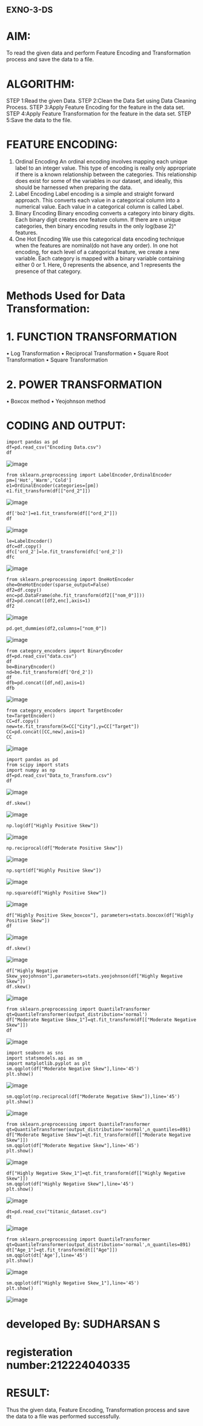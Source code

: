## EXNO-3-DS

# AIM:
To read the given data and perform Feature Encoding and Transformation process and save the data to a file.

# ALGORITHM:
STEP 1:Read the given Data.
STEP 2:Clean the Data Set using Data Cleaning Process.
STEP 3:Apply Feature Encoding for the feature in the data set.
STEP 4:Apply Feature Transformation for the feature in the data set.
STEP 5:Save the data to the file.

# FEATURE ENCODING:
1. Ordinal Encoding
An ordinal encoding involves mapping each unique label to an integer value. This type of encoding is really only appropriate if there is a known relationship between the categories. This relationship does exist for some of the variables in our dataset, and ideally, this should be harnessed when preparing the data.
2. Label Encoding
Label encoding is a simple and straight forward approach. This converts each value in a categorical column into a numerical value. Each value in a categorical column is called Label.
3. Binary Encoding
Binary encoding converts a category into binary digits. Each binary digit creates one feature column. If there are n unique categories, then binary encoding results in the only log(base 2)ⁿ features.
4. One Hot Encoding
We use this categorical data encoding technique when the features are nominal(do not have any order). In one hot encoding, for each level of a categorical feature, we create a new variable. Each category is mapped with a binary variable containing either 0 or 1. Here, 0 represents the absence, and 1 represents the presence of that category.

# Methods Used for Data Transformation:
  # 1. FUNCTION TRANSFORMATION
• Log Transformation
• Reciprocal Transformation
• Square Root Transformation
• Square Transformation
  # 2. POWER TRANSFORMATION
• Boxcox method
• Yeojohnson method

# CODING AND OUTPUT:
```
import pandas as pd
df=pd.read_csv("Encoding Data.csv")
df
```
![image](https://github.com/user-attachments/assets/70b270c3-7f1f-4cb4-8d1f-1f96d2bbb370)
```
from sklearn.preprocessing import LabelEncoder,OrdinalEncoder
pm=['Hot','Warm','Cold']
e1=OrdinalEncoder(categories=[pm])
e1.fit_transform(df[["ord_2"]])
```
![image](https://github.com/user-attachments/assets/fe3e3ffa-7a4e-448d-aede-6e96b3921526)

```
df['bo2']=e1.fit_transform(df[["ord_2"]])
df
```
![image](https://github.com/user-attachments/assets/7d4d3b4d-a05d-4c79-bd1c-f54fcbb4a28c)

```
le=LabelEncoder()
dfc=df.copy()
dfc['ord_2']=le.fit_transform(dfc['ord_2'])
dfc
```
![image](https://github.com/user-attachments/assets/7b0e8a5e-8f8e-4e61-9c33-1eb669dc1b7f)

```
from sklearn.preprocessing import OneHotEncoder
ohe=OneHotEncoder(sparse_output=False)
df2=df.copy()
enc=pd.DataFrame(ohe.fit_transform(df2[["nom_0"]]))
df2=pd.concat([df2,enc],axis=1)
df2
```
![image](https://github.com/user-attachments/assets/0fa801f6-a338-4f5e-8334-1580981d5c67)

```
pd.get_dummies(df2,columns=["nom_0"])
```
![image](https://github.com/user-attachments/assets/3154b10d-2670-4fd3-9416-9399504e8480)

```
from category_encoders import BinaryEncoder
df=pd.read_csv("data.csv")
df
be=BinaryEncoder()
nd=be.fit_transform(df['Ord_2'])
df
dfb=pd.concat([df,nd],axis=1)
dfb
```
![image](https://github.com/user-attachments/assets/8ba462ee-0b9c-4e8a-a2d5-fe1ee37e184e)

```
from category_encoders import TargetEncoder
te=TargetEncoder()
CC=df.copy()
new=te.fit_transform(X=CC["City"],y=CC["Target"])
CC=pd.concat([CC,new],axis=1)
CC
```
![image](https://github.com/user-attachments/assets/fa53c3da-5acc-4d3b-b570-fc68dc5b01f1)

```
import pandas as pd
from scipy import stats
import numpy as np
df=pd.read_csv("Data_to_Transform.csv")
df
```
![image](https://github.com/user-attachments/assets/ee2fcef7-88b0-4cc1-9ed0-4b5b6d94f07a)

```
df.skew()
```
![image](https://github.com/user-attachments/assets/9e169de0-1d97-4c14-9267-95145406e6f1)

```
np.log(df["Highly Positive Skew"])
```
![image](https://github.com/user-attachments/assets/04e2c5d8-8334-416a-ab27-bb65036a27ec)

```
np.reciprocal(df["Moderate Positive Skew"])
```
![image](https://github.com/user-attachments/assets/a81c5f8e-42f2-4bce-a290-a3d39e7fec51)

```
np.sqrt(df["Highly Positive Skew"])
```
![image](https://github.com/user-attachments/assets/d5f9288f-7601-4983-8b7a-ba66d943746e)

```
np.square(df["Highly Positive Skew"])
```
![image](https://github.com/user-attachments/assets/9ccade8e-cc4e-4e10-a6c7-b0756e9267ff)

```
df["Highly Positive Skew_boxcox"], parameters=stats.boxcox(df["Highly Positive Skew"])
df
```
![image](https://github.com/user-attachments/assets/078103a0-5291-4bbb-a8d7-aa020f9691e9)

```
df.skew()
```
![image](https://github.com/user-attachments/assets/f3c9b32a-db41-4dc8-ab4f-87f3f4473fea)

```
df["Highly Negative Skew_yeojohnson"],parameters=stats.yeojohnson(df["Highly Negative Skew"])
df.skew()
```
![image](https://github.com/user-attachments/assets/4dd9386e-4ae5-41d0-9d0d-a986fb53ff7f)

```
from sklearn.preprocessing import QuantileTransformer
qt=QuantileTransformer(output_distribution='normal')
df["Moderate Negative Skew_1"]=qt.fit_transform(df[["Moderate Negative Skew"]])
df
```
![image](https://github.com/user-attachments/assets/aacf09b9-30d8-4726-97cf-db001d9fa8cc)

```
import seaborn as sns
import statsmodels.api as sm
import matplotlib.pyplot as plt
sm.qqplot(df["Moderate Negative Skew"],line='45')
plt.show()
```
![image](https://github.com/user-attachments/assets/343e5d61-5f1a-43eb-a95c-a40660a6b651)

```
sm.qqplot(np.reciprocal(df["Moderate Negative Skew"]),line='45')
plt.show()
```
![image](https://github.com/user-attachments/assets/8506c5ee-64f7-41b6-b89d-8a61eeaf54ac)

```
from sklearn.preprocessing import QuantileTransformer
qt=QuantileTransformer(output_distribution='normal',n_quantiles=891)
df["Moderate Negative Skew"]=qt.fit_transform(df[["Moderate Negative Skew"]])
sm.qqplot(df["Moderate Negative Skew"],line='45')
plt.show()
```
![image](https://github.com/user-attachments/assets/a6f8c49a-0b1d-4549-b3dc-187f53ba3537)

```
df["Highly Negative Skew_1"]=qt.fit_transform(df[["Highly Negative Skew"]])
sm.qqplot(df["Highly Negative Skew"],line='45')
plt.show()
```
![image](https://github.com/user-attachments/assets/63c19a6b-ef88-4162-b57a-ab4fbada32b8)

```
dt=pd.read_csv("titanic_dataset.csv")
dt
```
![image](https://github.com/user-attachments/assets/3a40080e-9926-471f-92c5-34ad9f036314)

```
from sklearn.preprocessing import QuantileTransformer
qt=QuantileTransformer(output_distribution='normal',n_quantiles=891)
dt["Age_1"]=qt.fit_transform(dt[["Age"]])
sm.qqplot(dt['Age'],line='45')
plt.show()
```
![image](https://github.com/user-attachments/assets/623dcda8-1adf-4edf-9d8b-c9ba80bb274a)

```
sm.qqplot(df["Highly Negative Skew_1"],line='45')
plt.show()
```
![image](https://github.com/user-attachments/assets/412009ec-272f-47b6-83cd-f5d7444e0ef2)

# developed By: SUDHARSAN S
# registeration number:212224040335
        
      
# RESULT:  

Thus the given data, Feature Encoding, Transformation process and save the data to a file
was performed successfully.
       
